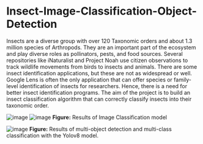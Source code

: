 # Insect-Image-Classification-Object-Detection

Insects are a diverse group with over 120 Taxonomic orders and about 1.3 million species of Arthropods. They are an important part of the ecosystem and play diverse roles as pollinators, pests, and food sources. Several repositories like iNaturalist and Project Noah use citizen observations to track wildlife movements from birds to insects and animals. There are some insect identification applications, but these are not as widespread or well. Google Lens is often the only application that can offer species or family-level identification of insects for researchers. Hence, there is a need for better insect identification programs. The aim of the project is to build an insect classification algorithm that can correctly classify insects into their taxonomic order.

![image](https://github.com/NicoleK286/Insect-Image-Classification-Object-Detection/assets/113560469/6f56f001-8c1c-42e1-9ee3-91b4c7d58885)   ![image](https://github.com/NicoleK286/Insect-Image-Classification-Object-Detection/assets/113560469/fc3d0712-c8de-4326-aa5b-19d0118cb578)
**Figure:** Results of Image Classification model


 ![image](https://github.com/NicoleK286/Insect-Image-Classification-Object-Detection/assets/113560469/90bee6e9-93e4-4fee-9931-e45007e74e6b)
**Figure:** Results of multi-object detection and multi-class classification with the Yolov8 model.





